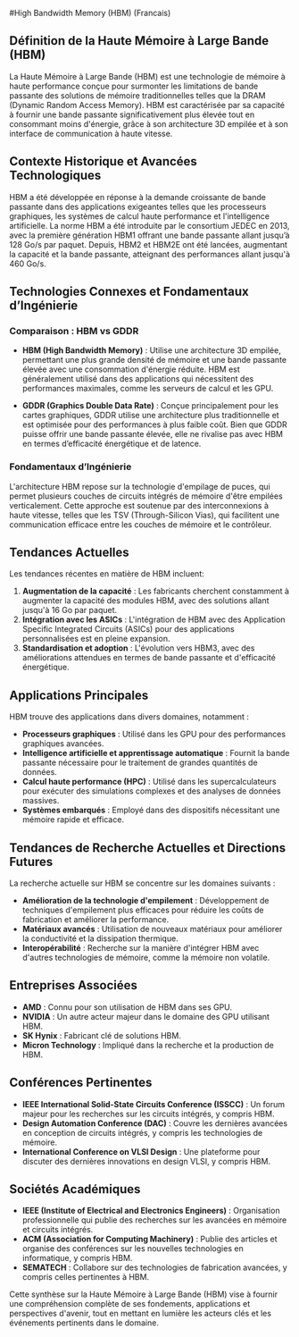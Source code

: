 #High Bandwidth Memory (HBM) (Francais)

## Définition de la Haute Mémoire à Large Bande (HBM)

La Haute Mémoire à Large Bande (HBM) est une technologie de mémoire à haute performance conçue pour surmonter les limitations de bande passante des solutions de mémoire traditionnelles telles que la DRAM (Dynamic Random Access Memory). HBM est caractérisée par sa capacité à fournir une bande passante significativement plus élevée tout en consommant moins d'énergie, grâce à son architecture 3D empilée et à son interface de communication à haute vitesse.

## Contexte Historique et Avancées Technologiques

HBM a été développée en réponse à la demande croissante de bande passante dans des applications exigeantes telles que les processeurs graphiques, les systèmes de calcul haute performance et l'intelligence artificielle. La norme HBM a été introduite par le consortium JEDEC en 2013, avec la première génération HBM1 offrant une bande passante allant jusqu’à 128 Go/s par paquet. Depuis, HBM2 et HBM2E ont été lancées, augmentant la capacité et la bande passante, atteignant des performances allant jusqu'à 460 Go/s.

## Technologies Connexes et Fondamentaux d’Ingénierie

### Comparaison : HBM vs GDDR

- **HBM (High Bandwidth Memory)** : Utilise une architecture 3D empilée, permettant une plus grande densité de mémoire et une bande passante élevée avec une consommation d'énergie réduite. HBM est généralement utilisé dans des applications qui nécessitent des performances maximales, comme les serveurs de calcul et les GPU.

- **GDDR (Graphics Double Data Rate)** : Conçue principalement pour les cartes graphiques, GDDR utilise une architecture plus traditionnelle et est optimisée pour des performances à plus faible coût. Bien que GDDR puisse offrir une bande passante élevée, elle ne rivalise pas avec HBM en termes d’efficacité énergétique et de latence.

### Fondamentaux d’Ingénierie

L'architecture HBM repose sur la technologie d'empilage de puces, qui permet plusieurs couches de circuits intégrés de mémoire d'être empilées verticalement. Cette approche est soutenue par des interconnexions à haute vitesse, telles que les TSV (Through-Silicon Vias), qui facilitent une communication efficace entre les couches de mémoire et le contrôleur.

## Tendances Actuelles

Les tendances récentes en matière de HBM incluent:

1. **Augmentation de la capacité** : Les fabricants cherchent constamment à augmenter la capacité des modules HBM, avec des solutions allant jusqu'à 16 Go par paquet.
2. **Intégration avec les ASICs** : L'intégration de HBM avec des Application Specific Integrated Circuits (ASICs) pour des applications personnalisées est en pleine expansion.
3. **Standardisation et adoption** : L'évolution vers HBM3, avec des améliorations attendues en termes de bande passante et d'efficacité énergétique.

## Applications Principales

HBM trouve des applications dans divers domaines, notamment :

- **Processeurs graphiques** : Utilisé dans les GPU pour des performances graphiques avancées.
- **Intelligence artificielle et apprentissage automatique** : Fournit la bande passante nécessaire pour le traitement de grandes quantités de données.
- **Calcul haute performance (HPC)** : Utilisé dans les supercalculateurs pour exécuter des simulations complexes et des analyses de données massives.
- **Systèmes embarqués** : Employé dans des dispositifs nécessitant une mémoire rapide et efficace.

## Tendances de Recherche Actuelles et Directions Futures

La recherche actuelle sur HBM se concentre sur les domaines suivants :

- **Amélioration de la technologie d'empilement** : Développement de techniques d'empilement plus efficaces pour réduire les coûts de fabrication et améliorer la performance.
- **Matériaux avancés** : Utilisation de nouveaux matériaux pour améliorer la conductivité et la dissipation thermique.
- **Interopérabilité** : Recherche sur la manière d'intégrer HBM avec d'autres technologies de mémoire, comme la mémoire non volatile.

## Entreprises Associées

- **AMD** : Connu pour son utilisation de HBM dans ses GPU.
- **NVIDIA** : Un autre acteur majeur dans le domaine des GPU utilisant HBM.
- **SK Hynix** : Fabricant clé de solutions HBM.
- **Micron Technology** : Impliqué dans la recherche et la production de HBM.

## Conférences Pertinentes

- **IEEE International Solid-State Circuits Conference (ISSCC)** : Un forum majeur pour les recherches sur les circuits intégrés, y compris HBM.
- **Design Automation Conference (DAC)** : Couvre les dernières avancées en conception de circuits intégrés, y compris les technologies de mémoire.
- **International Conference on VLSI Design** : Une plateforme pour discuter des dernières innovations en design VLSI, y compris HBM.

## Sociétés Académiques

- **IEEE (Institute of Electrical and Electronics Engineers)** : Organisation professionnelle qui publie des recherches sur les avancées en mémoire et circuits intégrés.
- **ACM (Association for Computing Machinery)** : Publie des articles et organise des conférences sur les nouvelles technologies en informatique, y compris HBM.
- **SEMATECH** : Collabore sur des technologies de fabrication avancées, y compris celles pertinentes à HBM.

Cette synthèse sur la Haute Mémoire à Large Bande (HBM) vise à fournir une compréhension complète de ses fondements, applications et perspectives d'avenir, tout en mettant en lumière les acteurs clés et les événements pertinents dans le domaine.